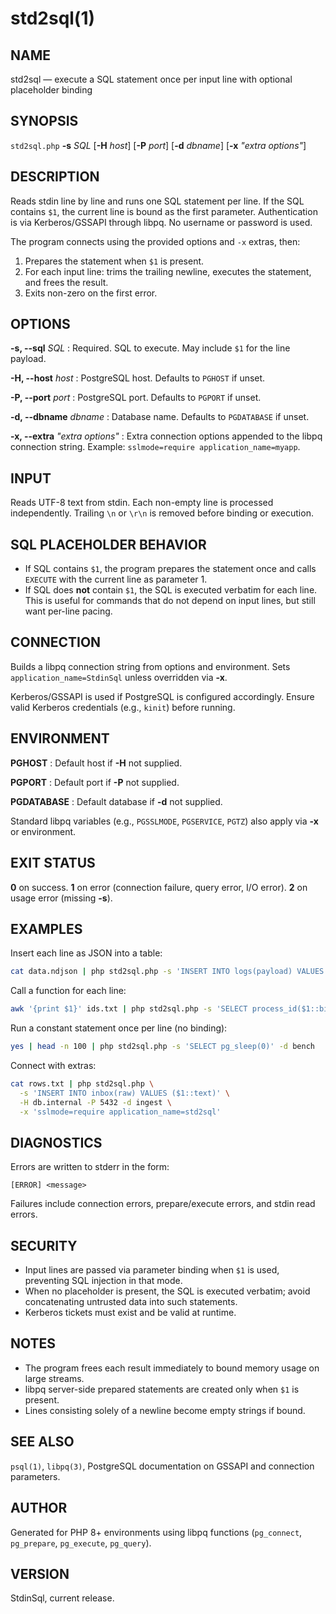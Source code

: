 # std2sql(1)

## NAME

std2sql — execute a SQL statement once per input line with optional placeholder binding

## SYNOPSIS

`std2sql.php` **-s** *SQL* [**-H** *host*] [**-P** *port*] [**-d** *dbname*] [**-x** *"extra options"*]

## DESCRIPTION

Reads stdin line by line and runs one SQL statement per line.
If the SQL contains `$1`, the current line is bound as the first parameter.
Authentication is via Kerberos/GSSAPI through libpq. No username or password is used.

The program connects using the provided options and `-x` extras, then:

1. Prepares the statement when `$1` is present.
2. For each input line: trims the trailing newline, executes the statement, and frees the result.
3. Exits non-zero on the first error.

## OPTIONS

**-s, --sql** *SQL*
: Required. SQL to execute. May include `$1` for the line payload.

**-H, --host** *host*
: PostgreSQL host. Defaults to `PGHOST` if unset.

**-P, --port** *port*
: PostgreSQL port. Defaults to `PGPORT` if unset.

**-d, --dbname** *dbname*
: Database name. Defaults to `PGDATABASE` if unset.

**-x, --extra** *"extra options"*
: Extra connection options appended to the libpq connection string. Example: `sslmode=require application_name=myapp`.

## INPUT

Reads UTF-8 text from stdin. Each non-empty line is processed independently.
Trailing `\n` or `\r\n` is removed before binding or execution.

## SQL PLACEHOLDER BEHAVIOR

* If SQL contains `$1`, the program prepares the statement once and calls `EXECUTE` with the current line as parameter 1.
* If SQL does **not** contain `$1`, the SQL is executed verbatim for each line. This is useful for commands that do not depend on input lines, but still want per-line pacing.

## CONNECTION

Builds a libpq connection string from options and environment.
Sets `application_name=StdinSql` unless overridden via **-x**.

Kerberos/GSSAPI is used if PostgreSQL is configured accordingly. Ensure valid Kerberos credentials (e.g., `kinit`) before running.

## ENVIRONMENT

**PGHOST**
: Default host if **-H** not supplied.

**PGPORT**
: Default port if **-P** not supplied.

**PGDATABASE**
: Default database if **-d** not supplied.

Standard libpq variables (e.g., `PGSSLMODE`, `PGSERVICE`, `PGTZ`) also apply via **-x** or environment.

## EXIT STATUS

**0** on success.
**1** on error (connection failure, query error, I/O error).
**2** on usage error (missing **-s**).

## EXAMPLES

Insert each line as JSON into a table:

```sh
cat data.ndjson | php std2sql.php -s 'INSERT INTO logs(payload) VALUES ($1::jsonb)' -d appdb
```

Call a function for each line:

```sh
awk '{print $1}' ids.txt | php std2sql.php -s 'SELECT process_id($1::bigint)' -d ops
```

Run a constant statement once per line (no binding):

```sh
yes | head -n 100 | php std2sql.php -s 'SELECT pg_sleep(0)' -d bench
```

Connect with extras:

```sh
cat rows.txt | php std2sql.php \
  -s 'INSERT INTO inbox(raw) VALUES ($1::text)' \
  -H db.internal -P 5432 -d ingest \
  -x 'sslmode=require application_name=std2sql'
```

## DIAGNOSTICS

Errors are written to stderr in the form:

```
[ERROR] <message>
```

Failures include connection errors, prepare/execute errors, and stdin read errors.

## SECURITY

* Input lines are passed via parameter binding when `$1` is used, preventing SQL injection in that mode.
* When no placeholder is present, the SQL is executed verbatim; avoid concatenating untrusted data into such statements.
* Kerberos tickets must exist and be valid at runtime.

## NOTES

* The program frees each result immediately to bound memory usage on large streams.
* libpq server-side prepared statements are created only when `$1` is present.
* Lines consisting solely of a newline become empty strings if bound.

## SEE ALSO

`psql(1)`, `libpq(3)`, PostgreSQL documentation on GSSAPI and connection parameters.

## AUTHOR

Generated for PHP 8+ environments using libpq functions (`pg_connect`, `pg_prepare`, `pg_execute`, `pg_query`).

## VERSION

StdinSql, current release.
